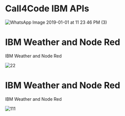 # Call4Code IBM APIs

![WhatsApp Image 2019-01-01 at 11 23 46 PM (3)](https://user-images.githubusercontent.com/35352600/61340603-0434f280-a811-11e9-8265-6381ec0c3d55.jpeg)


# IBM Weather and Node Red

IBM Weather and Node Red

![22](https://user-images.githubusercontent.com/35352600/61340929-680beb00-a812-11e9-8d4b-7595db08790f.JPG)

# IBM Weather and Node Red

IBM Weather and Node Red

![111](https://user-images.githubusercontent.com/35352600/61419551-c1385500-a8cc-11e9-81a0-49df8414d236.JPG)


